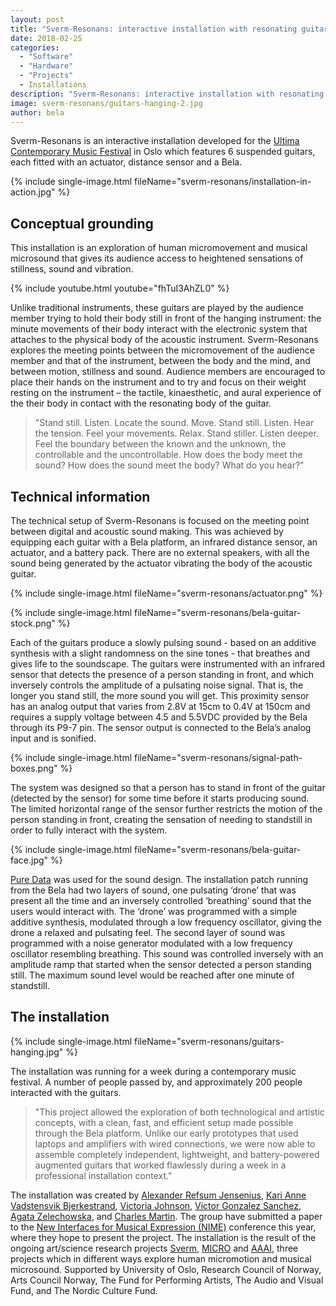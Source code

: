 ```yaml
---
layout: post
title: "Sverm-Resonans: interactive installation with resonating guitars and Bela"
date: 2018-02-25
categories:
  - "Software"
  - "Hardware"
  - "Projects"
  - Installations
description: "Sverm-Resonans: interactive installation with resonating guitars and Bela"
image: sverm-resonans/guitars-hanging-2.jpg
author: bela
---
```


Sverm-Resonans is an interactive installation developed for the [Ultima Contemporary Music Festival](http://ultima.no/) in Oslo which features 6 suspended guitars, each fitted with an actuator, distance sensor and a Bela.

{% include single-image.html fileName="sverm-resonans/installation-in-action.jpg" %}

## Conceptual grounding

This installation is an exploration of human micromovement and musical microsound that gives its audience access to heightened sensations of stillness, sound and vibration.

{% include youtube.html youtube="fhTuI3AhZL0" %}

Unlike traditional instruments, these guitars are played by the audience member trying to hold their body still in front of the hanging instrument: the minute movements of their body interact with the electronic system that attaches to the physical body of the acoustic instrument. Sverm-Resonans explores the meeting points between the micromovement of the audience member and that of the instrument, between the body and the mind, and between motion, stillness and sound. Audience members are encouraged to place their hands on the instrument and to try and focus on their weight resting on the instrument – the tactile, kinaesthetic, and aural experience of the their body in contact with the resonating body of the guitar.

> "Stand still. Listen. Locate the sound. Move. Stand still. Listen. Hear the tension. Feel your movements. Relax. Stand stiller. Listen deeper. Feel the boundary between the known and the unknown, the controllable and the uncontrollable. How does the body meet the sound? How does the sound meet the body? What do you hear?"


## Technical information

The technical setup of Sverm-Resonans is focused on the meeting point between digital and acoustic sound making. This was achieved by equipping each guitar with a Bela platform, an infrared distance sensor, an actuator, and a battery pack. There are no external speakers, with all the sound being generated by the actuator vibrating the body of the acoustic guitar.

{% include single-image.html fileName="sverm-resonans/actuator.png" %}

{% include single-image.html fileName="sverm-resonans/bela-guitar-stock.png" %}	

Each of the guitars produce a slowly pulsing sound - based on an additive synthesis with a slight randomness on the sine tones - that breathes and gives life to the soundscape.
The guitars were instrumented with an infrared sensor that detects the presence of a person standing in front, and which inversely controls the amplitude of a pulsating noise signal. That is, the longer you stand still, the more sound you will get.
This proximity sensor has an analog output that varies from 2.8V at 15cm to 0.4V at 150cm and
requires a supply voltage between 4.5 and 5.5VDC provided by the Bela through its P9-7 pin.
The sensor output is connected to the Bela’s analog input and is sonified.

{% include single-image.html fileName="sverm-resonans/signal-path-boxes.png" %}	

The system was designed so that a person has to stand in front of the guitar (detected by the sensor) for some time before it starts producing sound. The limited horizontal range of the sensor further restricts the motion of the person standing in front, creating the sensation of needing to standstill in order to fully interact with the system.

{% include single-image.html fileName="sverm-resonans/bela-guitar-face.jpg" %}	

[Pure Data](https://github.com/BelaPlatform/Bela/wiki/Running-Puredata-patches-on-Bela) was used for the sound design. The installation patch running from the Bela had two layers of sound, one pulsating ‘drone’ that was present all the time and an inversely controlled ‘breathing’ sound that the users would interact with. The ‘drone’ was programmed with a simple additive synthesis, modulated through a low frequency oscillator, giving the drone a relaxed and pulsating feel. The second layer of sound was programmed with a noise generator modulated with a low frequency oscillator resembling breathing. This sound was controlled inversely with an amplitude ramp that started when the sensor detected a person standing still. The maximum sound level would be reached after one minute of standstill.

## The installation

{% include single-image.html fileName="sverm-resonans/guitars-hanging.jpg" %}	

The installation was running for a week during a contemporary music festival. A number of people passed by, and approximately 200 people interacted with the guitars.

> "This project allowed the exploration of both technological and artistic concepts, with a clean, fast, and efficient setup made possible through the Bela platform. Unlike our early prototypes that used laptops and amplifiers with wired connections, we were now able to assemble completely independent, lightweight, and battery-powered augmented guitars that worked flawlessly during a week in a professional installation context."

The installation was created by [Alexander Refsum Jensenius](https://www.hf.uio.no/imv/english/people/aca/tenured/alexanje/index.html), [Kari Anne Vadstensvik Bjerkestrand](https://www.kariannebjerkestrand.no/), [Victoria Johnson](https://victoriajohnson.no/), [Victor Gonzalez Sanchez](https://www.hf.uio.no/imv/english/people/aca/temporary/vesanche/), [Agata Zelechowska](https://www.hf.uio.no/imv/english/people/aca/temporary/agatazw/index.html), and [Charles Martin](https://www.mn.uio.no/ifi/english/people/aca/charlepm/index.html). The group have submitted a paper to the [New Interfaces for Musical Expression (NIME)](http://nime2018.org/) conference this year, where they hope to present the project. The installation is the result of the ongoing art/science research projects [Sverm](https://www.uio.no/english/research/groups/fourms/projects/sverm/), [MICRO](https://www.hf.uio.no/imv/english/research/projects/micro/index.html) and [AAAI](https://www.hf.uio.no/imv/english/research/projects/acoustically-active-augmented-instruments/index.html), three projects which in different ways explore human micromotion and musical microsound. Supported by University of Oslo, Research Council of Norway, Arts Council Norway, The Fund for Performing Artists, The Audio and Visual Fund, and The Nordic Culture Fund.